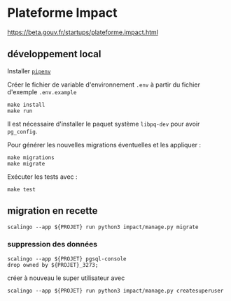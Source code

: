 # Plateforme Impact

https://beta.gouv.fr/startups/plateforme.impact.html


## développement local

Installer [`pipenv`](https://pipenv.pypa.io/en/latest/)

Créer le fichier de variable d'environnement `.env` à partir du fichier d'exemple `.env.example`

```
make install
make run
```

Il est nécessaire d'installer le paquet système `libpq-dev` pour avoir `pg_config`.

Pour générer les nouvelles migrations éventuelles et les appliquer :

```
make migrations
make migrate
```

Exécuter les tests avec :

```
make test
```


## migration en recette


```
scalingo --app ${PROJET} run python3 impact/manage.py migrate
```


### suppression des données

```
scalingo --app ${PROJET} pgsql-console
drop owned by ${PROJET}_3273;
```
créer à nouveau le super utilisateur avec

```
scalingo --app ${PROJET} run python3 impact/manage.py createsuperuser
```
